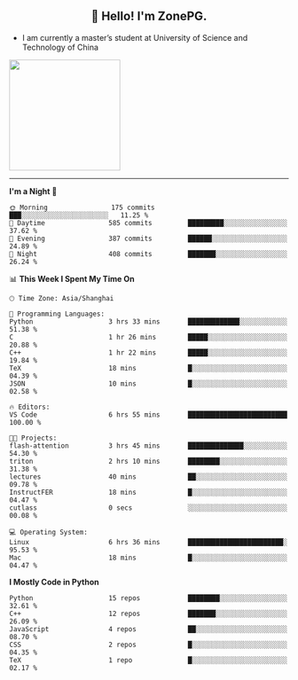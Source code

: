 <h2 align="center">👋 Hello! I'm ZonePG.</h2>

- I am currently a master’s student at University of Science and Technology of China

<img height=200 align="center" src="https://github-readme-stats.vercel.app/api?username=zonepg" />

-------

<!--START_SECTION:waka-->
**I'm a Night 🦉** 

```text
🌞 Morning                175 commits         ███░░░░░░░░░░░░░░░░░░░░░░   11.25 % 
🌆 Daytime                585 commits         █████████░░░░░░░░░░░░░░░░   37.62 % 
🌃 Evening                387 commits         ██████░░░░░░░░░░░░░░░░░░░   24.89 % 
🌙 Night                  408 commits         ███████░░░░░░░░░░░░░░░░░░   26.24 % 
```


📊 **This Week I Spent My Time On** 

```text
🕑︎ Time Zone: Asia/Shanghai

💬 Programming Languages: 
Python                   3 hrs 33 mins       █████████████░░░░░░░░░░░░   51.38 % 
C                        1 hr 26 mins        █████░░░░░░░░░░░░░░░░░░░░   20.88 % 
C++                      1 hr 22 mins        █████░░░░░░░░░░░░░░░░░░░░   19.84 % 
TeX                      18 mins             █░░░░░░░░░░░░░░░░░░░░░░░░   04.39 % 
JSON                     10 mins             █░░░░░░░░░░░░░░░░░░░░░░░░   02.58 % 

🔥 Editors: 
VS Code                  6 hrs 55 mins       █████████████████████████   100.00 % 

🐱‍💻 Projects: 
flash-attention          3 hrs 45 mins       ██████████████░░░░░░░░░░░   54.30 % 
triton                   2 hrs 10 mins       ████████░░░░░░░░░░░░░░░░░   31.38 % 
lectures                 40 mins             ██░░░░░░░░░░░░░░░░░░░░░░░   09.78 % 
InstructFER              18 mins             █░░░░░░░░░░░░░░░░░░░░░░░░   04.47 % 
cutlass                  0 secs              ░░░░░░░░░░░░░░░░░░░░░░░░░   00.08 % 

💻 Operating System: 
Linux                    6 hrs 36 mins       ████████████████████████░   95.53 % 
Mac                      18 mins             █░░░░░░░░░░░░░░░░░░░░░░░░   04.47 % 
```

**I Mostly Code in Python** 

```text
Python                   15 repos            ████████░░░░░░░░░░░░░░░░░   32.61 % 
C++                      12 repos            ███████░░░░░░░░░░░░░░░░░░   26.09 % 
JavaScript               4 repos             ██░░░░░░░░░░░░░░░░░░░░░░░   08.70 % 
CSS                      2 repos             █░░░░░░░░░░░░░░░░░░░░░░░░   04.35 % 
TeX                      1 repo              █░░░░░░░░░░░░░░░░░░░░░░░░   02.17 % 
```




<!--END_SECTION:waka-->
